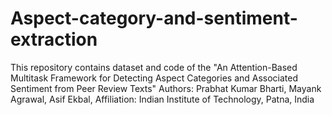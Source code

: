 # Aspect-category-and-sentiment-extraction
This repository contains dataset and code of the "An Attention-Based Multitask Framework for Detecting Aspect Categories and Associated Sentiment from Peer Review Texts" Authors: Prabhat Kumar Bharti,  Mayank Agrawal, Asif Ekbal, Affiliation: Indian Institute of Technology, Patna, India
